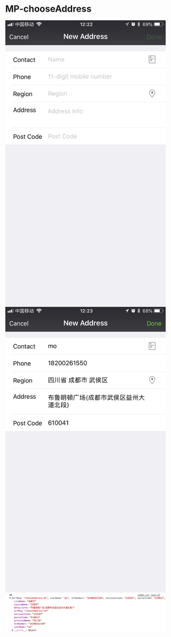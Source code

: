 # MP-chooseAddress
![](https://github.com/pitipon/MP-chooseAddress/blob/master/screenshot/1.png)
![](https://github.com/pitipon/MP-chooseAddress/blob/master/screenshot/2.png)
![](https://github.com/pitipon/MP-chooseAddress/blob/master/screenshot/3.png)